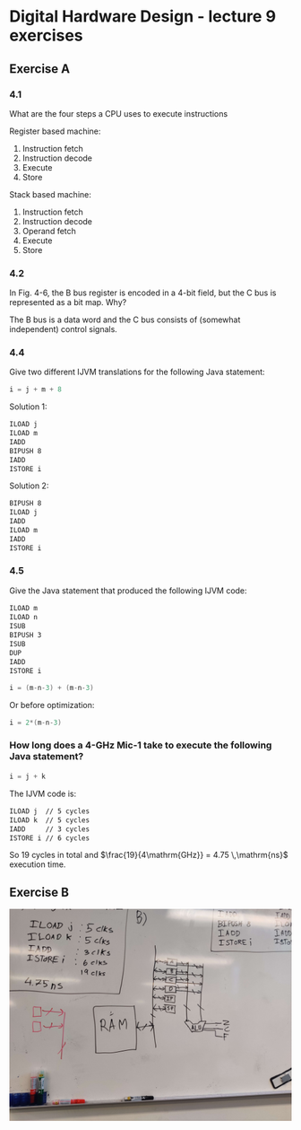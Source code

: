 # Digital Hardware Design - lecture 9 exercises

## Exercise A

### 4.1
What are the four steps a CPU uses to execute instructions

Register based machine:
1. Instruction fetch
2. Instruction decode
3. Execute
4. Store

Stack based machine:
1. Instruction fetch
2. Instruction decode
3. Operand fetch
4. Execute
5. Store

### 4.2
In Fig. 4-6, the B bus register is encoded in a 4-bit field, but the C bus is represented as a bit map. Why?

The B bus is a data word and the C bus consists of (somewhat independent) control signals.

### 4.4
Give two different IJVM translations for the following Java statement:
```java
i = j + m + 8
```

Solution 1:
```IJVM
ILOAD j
ILOAD m
IADD
BIPUSH 8
IADD
ISTORE i
```

Solution 2:
```IJVM
BIPUSH 8
ILOAD j
IADD
ILOAD m
IADD
ISTORE i
```

### 4.5
Give the Java statement that produced the following IJVM code:
```IJVM
ILOAD m
ILOAD n
ISUB
BIPUSH 3
ISUB
DUP
IADD
ISTORE i
```

```java
i = (m-n-3) + (m-n-3)
```
Or before optimization:
```java
i = 2*(m-n-3)
```

### How long does a 4-GHz Mic-1 take to execute the following Java statement?
```java
i = j + k
```

The IJVM code is:
```IJVM
ILOAD j  // 5 cycles
ILOAD k  // 5 cycles
IADD     // 3 cycles
ISTORE i // 6 cycles
```

So 19 cycles in total and $\frac{19}{4\mathrm{GHz}} = 4.75 \,\mathrm{ns}$ execution time.

## Exercise B

![ex_b.jpg](ex_b.jpg)
